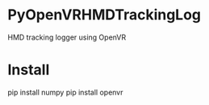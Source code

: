 # PyOpenVRHMDTrackingLog
 HMD tracking logger using OpenVR

# Install
pip install numpy
pip install openvr
